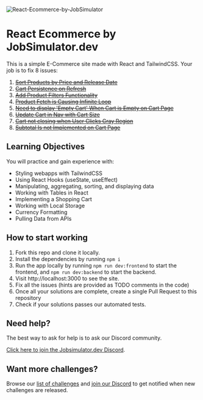 ![React-Ecommerce-by-JobSimulator](https://user-images.githubusercontent.com/2349518/221032791-f8ece027-447f-45e8-84c0-f4d7a847b570.svg)

# React Ecommerce by JobSimulator.dev

This is a simple E-Commerce site made with React and TailwindCSS. Your job is to fix 8 issues:

1. ~~[Sort Products by Price and Release Date](https://github.com/developer-job-simulation/react-ecommerce/issues/1)~~
1. ~~[Cart Persistence on Refresh](https://github.com/developer-job-simulation/react-ecommerce/issues/2)~~
1. ~~[Add Product Filters Functionality](https://github.com/developer-job-simulation/react-ecommerce/issues/3)~~
1. ~~[Product Fetch is Causing Infinite Loop](https://github.com/developer-job-simulation/react-ecommerce/issues/4)~~
1. ~~[Need to display 'Empty Cart' When Cart is Empty on Cart Page](https://github.com/developer-job-simulation/react-ecommerce/issues/5)~~
1. ~~[Update Cart in Nav with Cart Size](https://github.com/developer-job-simulation/react-ecommerce/issues/6)~~
1. ~~[Cart not closing when User Clicks Gray Region](https://github.com/developer-job-simulation/react-ecommerce/issues/7)~~
1. ~~[Subtotal Is not Implemented on Cart Page](https://github.com/developer-job-simulation/react-ecommerce/issues/8)~~

## Learning Objectives

You will practice and gain experience with:

- Styling webapps with TailwindCSS
- Using React Hooks (useState, useEffect)
- Manipulating, aggregating, sorting, and displaying data
- Working with Tables in React
- Implementing a Shopping Cart
- Working with Local Storage
- Currency Formatting
- Pulling Data from APIs

## How to start working

1. Fork this repo and clone it locally.
1. Install the dependencies by running `npm i`
1. Run the app locally by running `npm run dev:frontend` to start the frontend, and `npm run dev:backend` to start the backend.
1. Visit http://localhost:3000 to see the site.
1. Fix all the issues (hints are provided as TODO comments in the code)
1. Once all your solutions are complete, create a single Pull Request to this repository
1. Check if your solutions passes our automated tests.

## Need help?

The best way to ask for help is to ask our Discord community.

[Click here to join the Jobsimulator.dev Discord](https://discord.com/invite/7cAkUcKbjB).

## Want more challenges?

Browse our [list of challenges](https://jobsimulator.gumroad.com/) and [join our Discord](https://discord.gg/6VsSMZaM7q) to get notified when new challenges are released.
